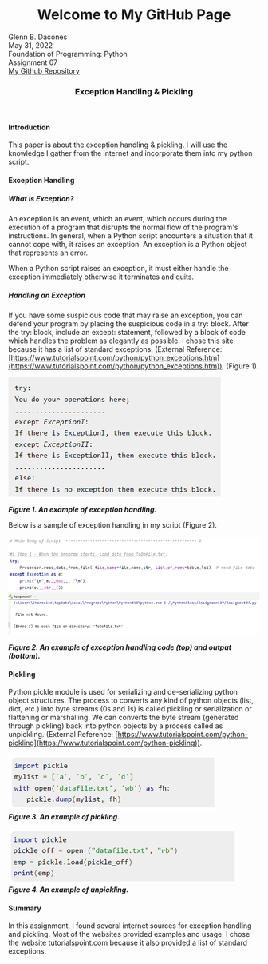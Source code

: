 <h1 align = "center"> Welcome to My GitHub Page</h1>

Glenn B. Dacones  
May 31, 2022  
Foundation of Programming: Python  
Assignment 07  
[My Github Repository](https://github.com/uwpce-Dgbjccd05/IntroToProg-Python-Mod07)
<br/>
<h3 align = "center">Exception Handling & Pickling</h3>
<br/>

#### Introduction  
This paper is about the exception handling & pickling. I will use the knowledge I gather from the internet and incorporate them into my python script.

#### Exception Handling
##### What is Exception?
An exception is an event,  which  an event, which occurs during the execution of a program that disrupts the normal flow of the program's instructions. In general, when a Python script encounters a situation that it cannot cope with, it raises an exception. An exception is a Python object that represents an error.

When a Python script raises an exception, it must either handle the exception immediately otherwise it terminates and quits.

##### Handling an Exception
If you have some suspicious code that may raise an exception, you can defend your program by placing the suspicious code in a try: block. After the try: block, include an except: statement, followed by a block of code which handles the problem as elegantly as possible. I chose this site because it has a list of standard exceptions. (External Reference: [https://www.tutorialspoint.com/python/python_exceptions.htm](https://www.tutorialspoint.com/python/python_exceptions.htm)). (Figure 1).

![Exception Handling](https://github.com/uwpce-Dgbjccd05/IntroToProg-Python-Mod07/blob/main/docs/images/try_except.png?raw=true "Exception Handling")

***Figure 1. An example of exception handling.***

Below is a sample of exception handling in my script (Figure 2).
<br/>
<br/>
![Exception Handling](https://github.com/uwpce-Dgbjccd05/IntroToProg-Python-Mod07/blob/main/docs/images/try_except_code.png?raw=true "Exception Handling")
![Exception Handling](https://github.com/uwpce-Dgbjccd05/IntroToProg-Python-Mod07/blob/main/docs/images/exception_handling_output.png?raw=true "Exception Handling")

***Figure 2. An example of exception handling code (top) and output (bottom).***

#### Pickling
Python pickle module is used for serializing and de-serializing python object structures. The process to converts any kind of python objects (list, dict, etc.) into byte streams (0s and 1s) is called pickling or serialization or flattening or marshalling. We can converts the byte stream (generated through pickling) back into python objects by a process called as unpickling. (External Reference: [https://www.tutorialspoint.com/python-pickling](https://www.tutorialspoint.com/python-pickling)). 

![Pickling](https://github.com/uwpce-Dgbjccd05/IntroToProg-Python-Mod07/blob/main/docs/images/pickling.png)  
***Figure 3. An example of pickling.***

![Unpickling](https://github.com/uwpce-Dgbjccd05/IntroToProg-Python-Mod07/blob/main/docs/images/unpickling.png?raw=true "Unpickling")  
***Figure 4. An example of unpickling.***  

#### Summary
In this assignment, I found several internet sources for exception handling and pickling. Most of the websites provided examples and usage. I chose the website tutorialspoint.com because it also provided a list of standard exceptions.
